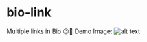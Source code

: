 # bio-link

Multiple links in Bio 😉
ِDemo Image:
![alt text](https://github.com/cafedx/bio-link/blob/main/cafedx_bio_link_demo.jpeg "Bio-link Demo")

